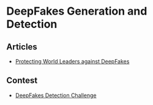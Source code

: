# DeepFakes Generation and Detection

## Articles
* [Protecting World Leaders against DeepFakes](http://www.hao-li.com/publications/papers/cvpr2019workshopsPWLADF.pdf)

## Contest
* [DeepFakes Detection Challenge](https://www.kaggle.com/c/deepfake-detection-challenge)

